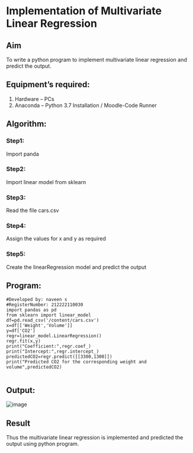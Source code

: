 # Implementation of Multivariate Linear Regression
## Aim
To write a python program to implement multivariate linear regression and predict the output.
## Equipment’s required:
1.	Hardware – PCs
2.	Anaconda – Python 3.7 Installation / Moodle-Code Runner
## Algorithm:
### Step1:
Import panda
### Step2:
Import linear model from sklearn
### Step3:
 Read the file cars.csv
### Step4:
Assign the values for x and y as required
### Step5:
 Create the linearRegression model and predict the output
## Program:
```
#Developed by: naveen s
#RegisterNumber: 212222110030
import pandas as pd
from sklearn import linear_model
df=pd.read_csv('/content/cars.csv')
x=df[['Weight','Volume']]
y=df['CO2']
regr=linear_model.LinearRegression()
regr.fit(x,y)
print("Coefficient:",regr.coef_)
print("Intercept:",regr.intercept_)
predictedCO2=regr.predict([[3300,1300]])
print("Predicted CO2 for the corresponding weight and volume",predictedCO2)


```
## Output:
![image](https://github.com/NaveenSivamalai/Multivariate-Linear-Regression/assets/123792574/e6792167-00be-421f-9801-9b6467cda319)


## Result
Thus the multivariate linear regression is implemented and predicted the output using python program.
